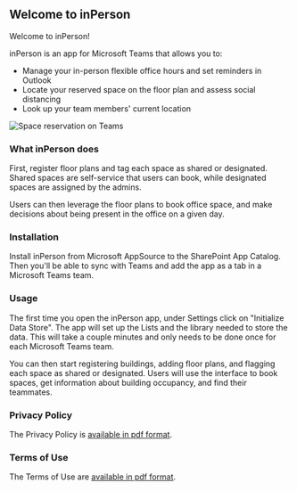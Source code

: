 ## Welcome to inPerson

Welcome to inPerson!

inPerson is an app for Microsoft Teams that allows you to:
- Manage your in-person flexible office hours and set reminders in Outlook 
- Locate your reserved space on the floor plan and assess social distancing
- Look up your team members' current location

![Space reservation on Teams](http://appsource.usermanagedsolutions.com/FloorPlan%20Space%20Reservation%20in%20Teams.png)

### What inPerson does

First, register floor plans and tag each space as shared or designated. Shared spaces are self-service that users can book, while designated spaces are assigned by the admins.

Users can then leverage the floor plans to book office space, and make decisions about being present in the office on a given day.

### Installation

Install inPerson from Microsoft AppSource to the SharePoint App Catalog. Then you'll be able to sync with Teams and add the app as a tab in a Microsoft Teams team.

### Usage

The first time you open the inPerson app, under Settings click on "Initialize Data Store". The app will set up the Lists and the library needed to store the data. This will take a couple minutes and only needs to be done once for each Microsoft Teams team.

You can then start registering buildings, adding floor plans, and flagging each space as shared or designated. Users will use the interface to book spaces, get information about building occupancy, and find their teammates.

### Privacy Policy

The Privacy Policy is [available in pdf format](http://appsource.usermanagedsolutions.com/inPerson%20Privacy%20Policy.pdf).

### Terms of Use

The Terms of Use are [available in pdf format](http://appsource.usermanagedsolutions.com/inPerson%20Terms%20of%20Use.pdf).
